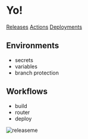 # Yo!

[Releases](https://github.com/JimmyHurrah/gh-build-release-lab/releases)
[Actions](https://github.com/JimmyHurrah/gh-build-release-lab/actions)
[Deployments](https://github.com/JimmyHurrah/gh-build-release-lab/deployments)

## Environments
- secrets
- variables
- branch protection

## Workflows
- build
- router
- deploy

![releaseme](https://github.com/JimmyHurrah/gh-build-release-lab/assets/6367753/7d74e031-7c79-4b4f-a78d-d8b709769a6c)
